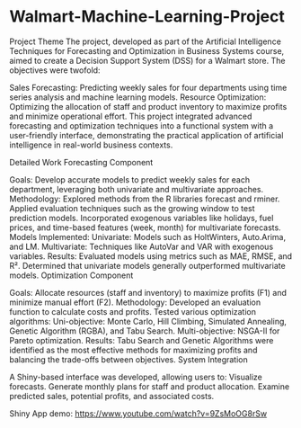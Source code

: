 # Walmart-Machine-Learning-Project

Project Theme
The project, developed as part of the Artificial Intelligence Techniques for Forecasting and Optimization in Business Systems course, aimed to create a Decision Support System (DSS) for a Walmart store. The objectives were twofold:

Sales Forecasting: Predicting weekly sales for four departments using time series analysis and machine learning models.
Resource Optimization: Optimizing the allocation of staff and product inventory to maximize profits and minimize operational effort.
This project integrated advanced forecasting and optimization techniques into a functional system with a user-friendly interface, demonstrating the practical application of artificial intelligence in real-world business contexts.

Detailed Work
Forecasting Component

Goals: Develop accurate models to predict weekly sales for each department, leveraging both univariate and multivariate approaches.
Methodology:
Explored methods from the R libraries forecast and rminer.
Applied evaluation techniques such as the growing window to test prediction models.
Incorporated exogenous variables like holidays, fuel prices, and time-based features (week, month) for multivariate forecasts.
Models Implemented:
Univariate: Models such as HoltWinters, Auto.Arima, and LM.
Multivariate: Techniques like AutoVar and VAR with exogenous variables.
Results:
Evaluated models using metrics such as MAE, RMSE, and R².
Determined that univariate models generally outperformed multivariate models.
Optimization Component

Goals: Allocate resources (staff and inventory) to maximize profits (F1) and minimize manual effort (F2).
Methodology:
Developed an evaluation function to calculate costs and profits.
Tested various optimization algorithms:
Uni-objective: Monte Carlo, Hill Climbing, Simulated Annealing, Genetic Algorithm (RGBA), and Tabu Search.
Multi-objective: NSGA-II for Pareto optimization.
Results:
Tabu Search and Genetic Algorithms were identified as the most effective methods for maximizing profits and balancing the trade-offs between objectives.
System Integration

A Shiny-based interface was developed, allowing users to:
Visualize forecasts.
Generate monthly plans for staff and product allocation.
Examine predicted sales, potential profits, and associated costs.

Shiny App demo:
https://www.youtube.com/watch?v=9ZsMoOG8rSw

